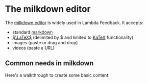 # The milkdown editor

The [milkdown editor](https://milkdown.dev/online-demo) is widely used in Lambda Feedback. It accepts:

- standard [markdown](https://www.markdownguide.org/basic-syntax/)
- [$\LaTeX$](https://www.overleaf.com/learn/latex/Learn_LaTeX_in_30_minutes) (delimited by $ and limited to [KaTeX](https://www.katex.org) functionality)
- images (paste or drag and drop)
- videos (paste a URL)

## Common needs in milkdown

Here's a walkthrough to create some basic content:


